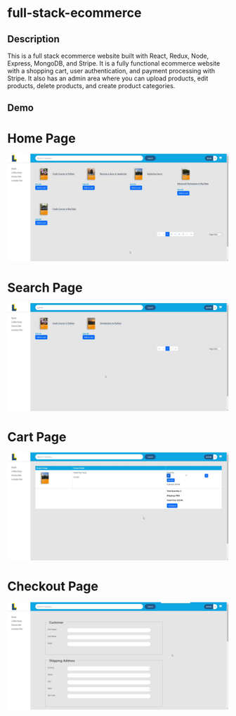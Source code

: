 # full-stack-ecommerce


## Description
This is a full stack ecommerce website built with React, Redux, Node, Express, MongoDB, and Stripe. It is a fully functional ecommerce website with a shopping cart, user authentication, and payment processing with Stripe. It also has an admin area where you can upload products, edit products, delete products, and create product categories.

## Demo
# Home Page
![Home Page](./demo/HomePage.jpg)

# Search Page
![Search Page](./demo/SearchPage.jpg)

# Cart Page
![Cart Page](./demo/CartPage.jpg)

# Checkout Page
![Checkout Page](./demo/CheckoutPage.jpg)




